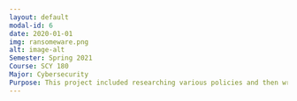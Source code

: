 ```yaml
---
layout: default
modal-id: 6
date: 2020-01-01    
img: ransomeware.png
alt: image-alt
Semester: Spring 2021 
Course: SCY 180
Major: Cybersecurity
Purpose: This project included researching various policies and then write a mock policy. The policy is written to deter to set the guidlines and protections towards a specific cyber attack. My research included various company's randsomware policies and then a mock policy was written. 
---
```

